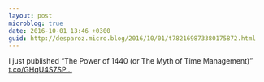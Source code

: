 ```yaml
---
layout: post
microblog: true
date: 2016-10-01 13:46 +0300
guid: http://desparoz.micro.blog/2016/10/01/t782169873380175872.html
---
```

I just published “The Power of 1440 (or The Myth of Time Management)” [t.co/GHqU4S7SP...](https://t.co/GHqU4S7SP6)
